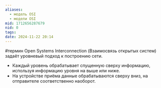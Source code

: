 ```yaml
---
aliases:
  - модель OSI
  - модели OSI
mid: 1712656287679
nid: 0
tags: 
date: 2024-11-22 20:14
---
```

#термин 
Open Systems Interconnection (Взаимосвязь открытых систем) задаёт уровневый подход к построению сети. 
- Каждый уровень обрабатывает спущенную сверху информацию, используя информацию уровня на выше или ниже.
- На устройстве приёма данные обрабатываются сверху вниз, на отправителе соответственно наоборот.